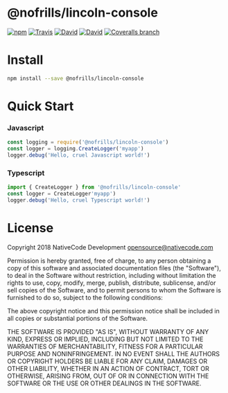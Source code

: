 # @nofrills/lincoln-console

[![npm](https://img.shields.io/npm/v/@nofrills/lincoln-console.svg?style=flat-square)](https://www.npmjs.com/package/@nofrills/lincoln-console)
[![Travis](https://img.shields.io/travis/nativecode-dev/nofrills-lincoln-console.svg?style=flat-square&label=travis)](https://travis-ci.org/nativecode-dev/nofrills-lincoln-console)
[![David](https://img.shields.io/david/nativecode-dev/nofrills-lincoln-console.svg?style=flat-square&label=deps)](https://www.npmjs.com/package/@nofrills/lincoln-console)
[![David](https://img.shields.io/david/dev/nativecode-dev/nofrills-lincoln-console.svg?style=flat-square&label=devdeps)](https://www.npmjs.com/package/@nofrills/lincoln-console)
[![Coveralls branch](https://img.shields.io/coveralls/nativecode-dev/nofrills-lincoln-console/master.svg?style=flat-square)](https://coveralls.io/r/nativecode-dev/nofrills-lincoln-console?branch=master)

# Install

```bash
npm install --save @nofrills/lincoln-console
```

# Quick Start

### Javascript

```javascript
const logging = require('@nofrills/lincoln-console')
const logger = logging.CreateLogger('myapp')
logger.debug('Hello, cruel Javascript world!')
```

### Typescript

```typescript
import { CreateLogger } from '@nofrills/lincoln-console'
const logger = CreateLogger'myapp')
logger.debug('Hello, cruel Typescript world!')
```

# License
Copyright 2018 NativeCode Development <opensource@nativecode.com>

Permission is hereby granted, free of charge, to any person obtaining a copy of this software and associated
documentation files (the "Software"), to deal in the Software without restriction, including without
limitation the rights to use, copy, modify, merge, publish, distribute, sublicense, and/or sell copies of the
Software, and to permit persons to whom the Software is furnished to do so, subject to the following
conditions:

The above copyright notice and this permission notice shall be included in all copies or substantial portions
of the Software.

THE SOFTWARE IS PROVIDED "AS IS", WITHOUT WARRANTY OF ANY KIND, EXPRESS OR IMPLIED, INCLUDING BUT NOT LIMITED
TO THE WARRANTIES OF MERCHANTABILITY, FITNESS FOR A PARTICULAR PURPOSE AND NONINFRINGEMENT. IN NO EVENT SHALL
THE AUTHORS OR COPYRIGHT HOLDERS BE LIABLE FOR ANY CLAIM, DAMAGES OR OTHER LIABILITY, WHETHER IN AN ACTION OF
CONTRACT, TORT OR OTHERWISE, ARISING FROM, OUT OF OR IN CONNECTION WITH THE SOFTWARE OR THE USE OR OTHER
DEALINGS IN THE SOFTWARE.
